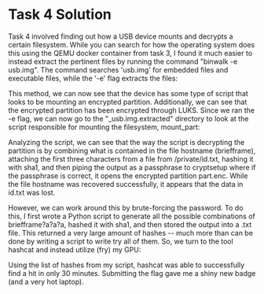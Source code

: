 # Task 4 Solution
Task 4 involved finding out how a USB device mounts and decrypts a certain filesystem. While you can search for how the operating system does this using the QEMU docker container from task 3, I found it much easier to instead extract the pertinent files by running the command "binwalk -e usb.img". The command searches 'usb.img' for embedded files and executable files, while the '-e' flag extracts the files:

This method, we can now see that the device has some type of script that looks to be mounting an encrypted partition. Additionally, we can see that the encrypted partition has been encrypted through LUKS. Since we ran the -e flag, we can now go to the "_usb.img.extracted" directory to look at the script responsible for mounting the filesystem, mount_part:

Analyzing the script, we can see that the way the script is decrypting the partition is by combining what is contained in the file hostname (briefframe), attaching the first three characters from a file from /private/id.txt, hashing it with sha1, and then piping the output as a passphrase to cryptsetup where if the passphrase is correct, it opens the encrypted partition part.enc. While the file hostname was recovered successfully, it appears that the data in id.txt was lost. 

However, we can work around this by brute-forcing the password. To do this, I first wrote a Python script to generate all the possible combinations of briefframe?a?a?a, hashed it with sha1, and then stored the output into a .txt file. This returned a very large amount of hashes -- much more than can be done by writing a script to write try all of them. So, we turn to the tool hashcat and instead utilize (fry) my GPU:

Using the list of hashes from my script, hashcat was able to successfully find a hit in only 30 minutes. Submitting the flag gave me a shiny new badge (and a very hot laptop).
